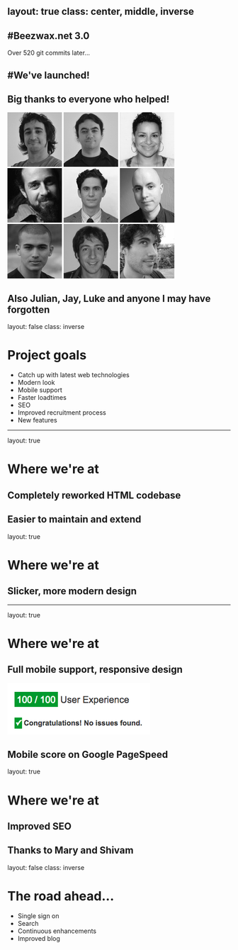 layout: true
class: center, middle, inverse
---
#Beezwax.net 3.0
---
Over 520 git commits later...

#We've launched!
---
## Big thanks to everyone who helped!

![Milhouse](people/milhouse.jpg)
![Marquete](people/marquete.jpg)
![Mary](people/mary.jpg)
<br>
![Seano](people/seano.jpg)
![Ryan](people/ryan.jpg)
![Kevin](people/kevin.jpg)
<br>
![Shivam](people/shivam.jpg)
![Pablo](people/pablo.jpg)
![Pedro](people/pedro.jpg)

Also Julian, Jay, Luke and anyone I may have forgotten
---
layout: false
class: inverse

# Project goals

* Catch up with latest web technologies
* Modern look
* Mobile support
* Faster loadtimes
* SEO
* Improved recruitment process
* New features
---
layout: true

# Where we're at

## Completely reworked HTML codebase

Easier to maintain and extend
---
layout: true

# Where we're at

## Slicker, more modern design
---
layout: true

# Where we're at

## Full mobile support, responsive design

![Pagespeed Mobile](pagespeed.png)

Mobile score on Google PageSpeed
---
layout: true

# Where we're at

## Improved SEO

Thanks to Mary and Shivam
---
layout: false
class: inverse

# The road ahead...

* Single sign on
* Search
* Continuous enhancements
* Improved blog
